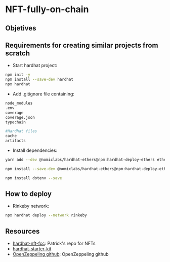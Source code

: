 # NFT-fully-on-chain

## Objetives

## Requirements for creating similar projects from scratch
- Start hardhat project:
```bash
npm init -y
npm install --save-dev hardhat
npx hardhat
```
- Add .gitignore file containing:
```bash
node_modules
.env
coverage
coverage.json
typechain

#Hardhat files
cache
artifacts
```

- Install dependencies:
```bash
yarn add --dev @nomiclabs/hardhat-ethers@npm:hardhat-deploy-ethers ethers @nomiclabs/hardhat-etherscan @nomiclabs/hardhat-waffle chai ethereum-waffle hardhat hardhat-contract-sizer hardhat-deploy hardhat-gas-reporter prettier prettier-plugin-solidity solhint solidity-coverage dotenv
```
```bash
npm install --save-dev @nomiclabs/hardhat-ethers@npm:hardhat-deploy-ethers ethers
```
```bash
npm install dotenv --save
```

## How to deploy
- Rinkeby network:
```bash
npx hardhat deploy --network rinkeby 
```

## Resources
- [hardhat-nft-fcc](https://github.com/PatrickAlphaC/hardhat-nft-fcc): Patrick's repo for NFTs
- [hardhat-starter-kit](https://github.com/smartcontractkit/hardhat-starter-kit)
- [OpenZeppeling github](https://github.com/OpenZeppelin/openzeppelin-contracts): OpenZeppeling github